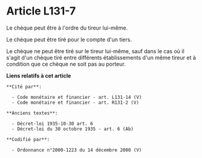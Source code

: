 # Article L131-7

Le chèque peut être à l'ordre du tireur lui-même.

Le chèque peut être tiré pour le compte d'un tiers.

Le chèque ne peut être tiré sur le tireur lui-même, sauf dans le cas où il s'agit d'un chèque tiré entre différents
établissements d'un même tireur et à condition que ce chèque ne soit pas au porteur.

**Liens relatifs à cet article**

	**Cité par**:

	  - Code monétaire et financier - art. L131-14 (V)
	  - Code monétaire et financier - art. R131-2 (V)

	**Anciens textes**:

	  - Décret-loi 1935-10-30 art. 6
	  - Décret-loi du 30 octobre 1935 - art. 6 (Ab)

	**Codifié par**:

	  - Ordonnance n°2000-1223 du 14 décembre 2000 (V)
